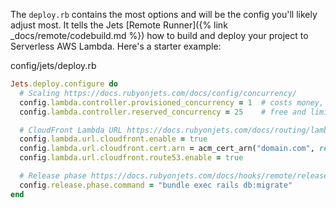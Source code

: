 The `deploy.rb` contains the most options and will be the config you'll likely adjust most. It tells the Jets [Remote Runner]({% link _docs/remote/codebuild.md %}) how to build and deploy your project to Serverless AWS Lambda. Here's a starter example:

config/jets/deploy.rb

```ruby
Jets.deploy.configure do
  # Scaling https://docs.rubyonjets.com/docs/config/concurrency/
  config.lambda.controller.provisioned_concurrency = 1  # costs money, no cold start
  config.lambda.controller.reserved_concurrency = 25    # free and limits scaling

  # CloudFront Lambda URL https://docs.rubyonjets.com/docs/routing/lambda/cloudfront/distribution/
  config.lambda.url.cloudfront.enable = true
  config.lambda.url.cloudfront.cert.arn = acm_cert_arn("domain.com", region: "us-east-1")
  config.lambda.url.cloudfront.route53.enable = true

  # Release phase https://docs.rubyonjets.com/docs/hooks/remote/release/
  config.release.phase.command = "bundle exec rails db:migrate"
end
```
